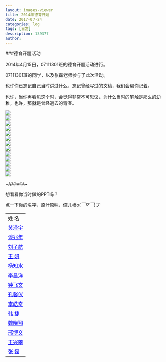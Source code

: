 ```yaml
---
layout: images-viewer
title: 2014年德育开题
date: 2017-07-24
categories: log
tags: [日常]
description: 139377
author: 
---
```


<p3>###德育开题活动</p3>

2014年4月15日，07111301班的德育开题活动进行。

07111301班的同学，以及张磊老师参与了此次活动。

也许你已忘记自己当时讲过什么，忘记曾经写过的文稿，我们会帮你记着。

也许，当你再看见这个时，会觉得非常不可思议，为什么当时的笔触是那么的幼稚，也许，那就是曾经逝去的青春。



<div class="gallery">
	<div><a href="http://os5h88ibe.bkt.clouddn.com/07111301/"><img src="http://os5h88ibe.bkt.clouddn.com/07111301/06.10_class_travel/" /></a></div>
	<div><a href="http://oso00lm7b.bkt.clouddn.com/07111301/"><img src="http://oso00lm7b.bkt.clouddn.com/07111301/06.10_class_travel/" /></a></div>
	<div><a href="http://os5h88ibe.bkt.clouddn.com/07111301/"><img src="http://os5h88ibe.bkt.clouddn.com/07111301/06.10_class_travel/" /></a></div>
	<div><a href="http://oso00lm7b.bkt.clouddn.com/07111301/"><img src="http://oso00lm7b.bkt.clouddn.com/07111301/06.10_class_travel/" /></a></div>
	<div><a href="http://os5h88ibe.bkt.clouddn.com/07111301/"><img src="http://os5h88ibe.bkt.clouddn.com/07111301/06.10_class_travel/" /></a></div>
	<div><a href="http://oso00lm7b.bkt.clouddn.com/07111301/"><img src="http://oso00lm7b.bkt.clouddn.com/07111301/06.10_class_travel/" /></a></div>
	<div><a href="http://os5h88ibe.bkt.clouddn.com/07111301/"><img src="http://os5h88ibe.bkt.clouddn.com/07111301/06.10_class_travel/" /></a></div>
	<div><a href="http://oso00lm7b.bkt.clouddn.com/07111301/"><img src="http://oso00lm7b.bkt.clouddn.com/07111301/06.10_class_travel/" /></a></div>
	<div><a href="http://os5h88ibe.bkt.clouddn.com/07111301/"><img src="http://os5h88ibe.bkt.clouddn.com/07111301/06.10_class_travel/" /></a></div>
	<div><a href="http://oso00lm7b.bkt.clouddn.com/07111301/"><img src="http://oso00lm7b.bkt.clouddn.com/07111301/06.10_class_travel/" /></a></div>
	<div><a href="http://os5h88ibe.bkt.clouddn.com/07111301/"><img src="http://os5h88ibe.bkt.clouddn.com/07111301/06.10_class_travel/" /></a></div>
	<div><a href="http://oso00lm7b.bkt.clouddn.com/07111301/"><img src="http://oso00lm7b.bkt.clouddn.com/07111301/06.10_class_travel/" /></a></div>
	<div><a href="http://os5h88ibe.bkt.clouddn.com/07111301/"><img src="http://os5h88ibe.bkt.clouddn.com/07111301/06.10_class_travel/" /></a></div>
</div>

<p3>~~~///(^v^)\\\~~~</p3>

想看看你当时做的PPT吗？

点一下你的名字，原汁原味，倍儿棒o(*￣▽￣*)ブ

<table border="0.5">
	<tr>
	  <td>姓  名</td>
	</tr>
	<tr>
	  <td><a href="http://os5h88ibe.bkt.clouddn.com/07111301/" target="_blank" style="color: blue">黄泽宇</a></td>
	</tr>
	<tr>
	  <td><a href="http://oso00lm7b.bkt.clouddn.com/07111301/" target="_blank" style="color: blue">谈兆年</a></td>
	</tr>
	<tr>
	  <td><a href="http://os5h88ibe.bkt.clouddn.com/07111301/" target="_blank" style="color: blue">刘子航</a></td>
	</tr>
	<tr>
	  <td><a href="http://oso00lm7b.bkt.clouddn.com/07111301/" target="_blank" style="color: blue">王  妍</a></td>
	</tr>
	<tr>
	  <td><a href="http://os5h88ibe.bkt.clouddn.com/07111301/" target="_blank" style="color: blue">杨知水</a></td>
	</tr>
	<tr>
	  <td><a href="http://oso00lm7b.bkt.clouddn.com/07111301/" target="_blank" style="color: blue">李昌洋</a></td>
	</tr>
	<tr>
	  <td><a href="http://os5h88ibe.bkt.clouddn.com/07111301/" target="_blank" style="color: blue">钟飞文</a></td>
	</tr>
	<tr>
	  <td><a href="http://oso00lm7b.bkt.clouddn.com/07111301/" target="_blank" style="color: blue">孔馨仪</a></td>
	</tr>
	<tr>
	  <td><a href="http://os5h88ibe.bkt.clouddn.com/07111301/" target="_blank" style="color: blue">李皓奇</a></td>
	</tr>
	<tr>
	  <td><a href="http://oso00lm7b.bkt.clouddn.com/07111301/" target="_blank" style="color: blue">韩  捷</a></td>
	</tr>
	<tr>
	  <td><a href="http://os5h88ibe.bkt.clouddn.com/07111301/" target="_blank" style="color: blue">魏晓翔</a></td>
	</tr>
	<tr>
	  <td><a href="http://oso00lm7b.bkt.clouddn.com/07111301/" target="_blank" style="color: blue">邢博文</a></td>
	</tr>
	<tr>
	  <td><a href="http://os5h88ibe.bkt.clouddn.com/07111301/" target="_blank" style="color: blue">王兴攀</a></td>
	</tr>
	<tr>
	  <td><a href="http://oso00lm7b.bkt.clouddn.com/07111301/" target="_blank" style="color: blue">张  磊</a></td>
	</tr>
</table>